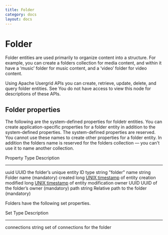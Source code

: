 ```yaml
---
title: Folder
category: docs
layout: docs
---
```


Folder
======

Folder entities are used primarily to organize content into a structure.
For example, you can create a folders collection for media content, and
within it have a ‘music’ folder for music content, and a ‘video’ folder
for video content.

Using Apache Usergrid APIs you can create, retrieve, update, delete, and
query folder entities. See You do not have access to view this node for
descriptions of these APIs.

Folder properties
-----------------

The following are the system-defined properties for foldetr entities.
You can create application-specific properties for a folder entity in
addition to the system-defined properties. The system-defined properties
are reserved. You cannot use these names to create other properties for
a folder entity. In addition the folders name is reserved for the
folders collection — you can't use it to name another collection.

  Property   Type     Description
  ---------- -------- ---------------------------------------------------------------------------------
  uuid       UUID     the folder’s unique entity ID
  type       string   "folder"
  name       string   Folder name (mandatory)
  created    long     [UNIX timestamp](http://en.wikipedia.org/wiki/Unix_time) of entity creation
  modified   long     [UNIX timestamp](http://en.wikipedia.org/wiki/Unix_time) of entity modification
  owner      UUID     UUID of the folder’s owner (mandatory)
  path       string   Relative path to the folder (mandatory)

Folders have the following set properties.

  Set           Type     Description
  ------------- -------- -----------------------------------
  connections   string   set of connections for the folder

 

